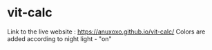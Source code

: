 # vit-calc

Link to the live website : https://anuxoxo.github.io/vit-calc/
Colors are added according to night light - "on"
